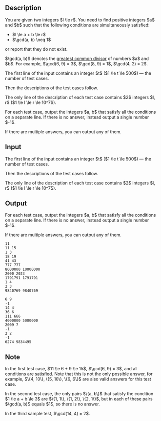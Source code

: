 ## Description

<div><p>You are given two integers $l \le r$. You need to find <span class="tex-font-style-bf">positive</span> integers $a$ and $b$ such that the following conditions are simultaneously satisfied:</p><ul><li> $l \le a + b \le r$</li><li> $\gcd(a, b) \neq 1$</li></ul><p>or report that they do not exist.</p><p>$\gcd(a, b)$ denotes the <a href="https://en.wikipedia.org/wiki/Greatest_common_divisor">greatest common divisor</a> of numbers $a$ and $b$. For example, $\gcd(6, 9) = 3$, $\gcd(8, 9) = 1$, $\gcd(4, 2) = 2$.</p></div><div class="input-specification"><p>The first line of the input contains an integer $t$ ($1 \le t \le 500$)&nbsp;— the number of test cases.</p><p>Then the descriptions of the test cases follow.</p><p>The only line of the description of each test case contains $2$ integers $l, r$ ($1 \le l \le r \le 10^7$).</p></div><div class="output-specification"><p>For each test case, output the integers $a, b$ that satisfy all the conditions on a separate line. If there is no answer, instead output a single number $-1$.</p><p>If there are multiple answers, you can output any of them.</p></div>

## Input

<p>The first line of the input contains an integer $t$ ($1 \le t \le 500$)&nbsp;— the number of test cases.</p><p>Then the descriptions of the test cases follow.</p><p>The only line of the description of each test case contains $2$ integers $l, r$ ($1 \le l \le r \le 10^7$).</p>

## Output

<p>For each test case, output the integers $a, b$ that satisfy all the conditions on a separate line. If there is no answer, instead output a single number $-1$.</p><p>If there are multiple answers, you can output any of them.</p>





```input1|2,4,6,8,10,12
11
11 15
1 3
18 19
41 43
777 777
8000000 10000000
2000 2023
1791791 1791791
1 4
2 3
9840769 9840769
```




```output1
6 9
-1
14 4
36 6
111 666
4000000 5000000 
2009 7
-1
2 2
-1
6274 9834495
```



## Note

<p>In the first test case, $11 \le 6 + 9 \le 15$, $\gcd(6, 9) = 3$, and all conditions are satisfied. Note that this is not the only possible answer, for example, $\{4, 10\}, \{5, 10\}, \{6, 6\}$ are also valid answers for this test case.</p><p>In the second test case, the only pairs $\{a, b\}$ that satisfy the condition $1 \le a + b \le 3$ are $\{1, 1\}, \{1, 2\}, \{2, 1\}$, but in each of these pairs $\gcd(a, b)$ equals $1$, so there is no answer.</p><p>In the third sample test, $\gcd(14, 4) = 2$.</p>
